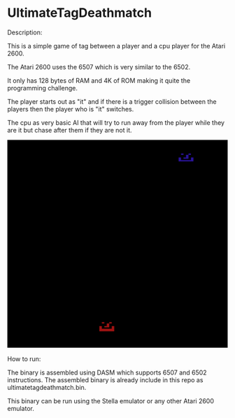 # UltimateTagDeathmatch

Description:

This is a simple game of tag between a player and a cpu player for the Atari 2600.

The Atari 2600 uses the 6507 which is very similar to the 6502.

It only has 128 bytes of RAM and 4K of ROM making it quite the programming challenge.

The player starts out as "it" and if there is a trigger collision between the players then the player who is "it" switches.

The cpu as very basic AI that will try to run away from the player while they are it but chase after them if they are not it.

![Image of Demo](screenshots/screenshot.PNG)

How to run:

The binary is assembled using DASM which supports 6507 and 6502 instructions. The assembled binary is already include in this repo as ultimatetagdeathmatch.bin.

This binary can be run using the Stella emulator or any other Atari 2600 emulator.


